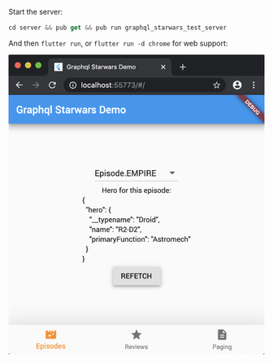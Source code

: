 Start the server:
```dart
cd server && pub get && pub run graphql_starwars_test_server
```

And then `flutter run`, or `flutter run -d chrome` for web support:

![flutter for web image](./for_web.png)
